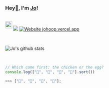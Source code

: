 ### Hey👋, I'm [Jo](https://johoop.vercel.app/)!

<br/>

<a href="https://johoop.vercel.app/">
  <img align="left" alt="Jo's Website" width="22px" src="https://johoop.vercel.app/jl.png" />
</a>

![](https://komarev.com/ghpvc/?username=JoHoop)
[![Website johoop.vercel.app](https://img.shields.io/website-up-down-green-red/http/shields.io.svg)](https://johoop.vercel.app)

<br />

![Jo's github stats](https://github-readme-stats.vercel.app/api?username=JoHoop&show_icons=true&hide=issues&hide_border=true)

<br />

```javascript
// Which came first: the chicken or the egg?
console.log(["🥚", "🐣", "🐥", "🐔"].sort())

>>> ["🐔", "🐣", "🐥", "🥚"];
```

